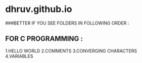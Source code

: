 # dhruv.github.io

###BETTER IF YOU SEE FOLDERS IN FOLLOWING ORDER :


FOR C PROGRAMMING :
---

1.HELLO WORLD
2.COMMENTS
3.CONVERGING CHARACTERS
4.VARIABLES